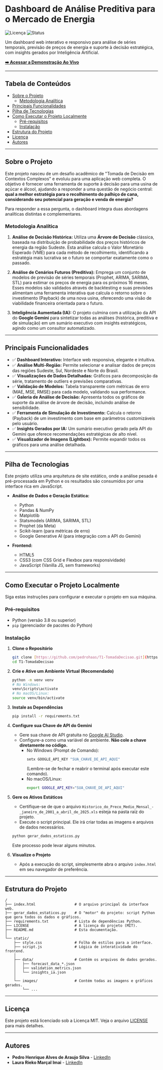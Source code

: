 # Dashboard de Análise Preditiva para o Mercado de Energia

![Licença](https://img.shields.io/badge/license-MIT-blue.svg)
![Status](https://img.shields.io/badge/status-concluído-green.svg)

Um dashboard web interativo e responsivo para análise de séries temporais, previsão de preços de energia e suporte à decisão estratégica, com insights gerados por Inteligência Artificial.

**[➡️ Acessar a Demonstração Ao Vivo](https://pedrohaas.github.io/T1-TomadaDecisao/)**

---

## Tabela de Conteúdos

- [Sobre o Projeto](#sobre-o-projeto)
  - [Metodologia Analítica](#metodologia-analítica)
- [Principais Funcionalidades](#principais-funcionalidades)
- [Pilha de Tecnologias](#pilha-de-tecnologias)
- [Como Executar o Projeto Localmente](#como-executar-o-projeto-localmente)
  - [Pré-requisitos](#pré-requisitos)
  - [Instalação](#instalação)
- [Estrutura do Projeto](#estrutura-do-projeto)
- [Licença](#licença)
- [Autores](#autores)

---

## Sobre o Projeto

Este projeto nasceu de um desafio acadêmico de "Tomada de Decisão em Contextos Complexos" e evoluiu para uma aplicação web completa. O objetivo é fornecer uma ferramenta de suporte à decisão para uma usina de açúcar e álcool, ajudando a responder a uma questão de negócio central: **qual a melhor estratégia para o recolhimento do palhiço de cana, considerando seu potencial para geração e venda de energia?**

Para responder a essa pergunta, o dashboard integra duas abordagens analíticas distintas e complementares.

### Metodologia Analítica

1.  **Análise de Decisão Histórica:** Utiliza uma **Árvore de Decisão** clássica, baseada na distribuição de probabilidade dos preços históricos de energia da região Sudeste. Esta análise calcula o Valor Monetário Esperado (VME) para cada método de recolhimento, identificando a estratégia mais lucrativa se o futuro se comportar exatamente como o passado.

2.  **Análise de Cenários Futuros (Preditiva):** Emprega um conjunto de modelos de previsão de séries temporais (Prophet, ARIMA, SARIMA, STL) para estimar os preços de energia para os próximos 16 meses. Esses modelos são validados através de backtesting e suas previsões alimentam uma ferramenta interativa que calcula o retorno sobre o investimento (Payback) de uma nova usina, oferecendo uma visão de viabilidade financeira orientada para o futuro.

3.  **Inteligência Aumentada (IA):** O projeto culmina com a utilização da API do **Google Gemini** para sintetizar todas as análises (histórica, preditiva e de simulação) em um sumário executivo com insights estratégicos, agindo como um consultor automatizado.

---

## Principais Funcionalidades

- ✅ **Dashboard Interativo:** Interface web responsiva, elegante e intuitiva.
- ✅ **Análise Multi-Região:** Permite selecionar e analisar dados de preços das regiões Sudeste, Sul, Nordeste e Norte do Brasil.
- ✅ **Visualizações de Dados Detalhadas:** Gráficos para decomposição da série, tratamento de outliers e previsões comparativas.
- ✅ **Validação de Modelos:** Tabela transparente com métricas de erro (MAE, MSE, RMSE) para cada modelo, validando sua performance.
- ✅ **Galeria de Análise de Decisão:** Apresenta todos os gráficos de suporte da análise de árvore de decisão, incluindo análise de sensibilidade.
- ✅ **Ferramenta de Simulação de Investimento:** Calcula o retorno (Payback) de um investimento com base em parâmetros customizáveis pelo usuário.
- ✅ **Insights Gerados por IA:** Um sumário executivo gerado pela API do Gemini que oferece recomendações estratégicas de alto nível.
- ✅ **Visualizador de Imagens (Lightbox):** Permite expandir todos os gráficos para uma análise detalhada.

---

## Pilha de Tecnologias

Este projeto utiliza uma arquitetura de site estático, onde a análise pesada é pré-processada em Python e os resultados são consumidos por uma interface rica em JavaScript.

- **Análise de Dados e Geração Estática:**
  - Python
  - Pandas & NumPy
  - Matplotlib
  - Statsmodels (ARIMA, SARIMA, STL)
  - Prophet (da Meta)
  - Scikit-learn (para métricas de erro)
  - Google Generative AI (para integração com a API do Gemini)

- **Frontend:**
  - HTML5
  - CSS3 (com CSS Grid e Flexbox para responsividade)
  - JavaScript (Vanilla JS, sem frameworks)

---

## Como Executar o Projeto Localmente

Siga estas instruções para configurar e executar o projeto em sua máquina.

### Pré-requisitos

- Python (versão 3.8 ou superior)
- `pip` (gerenciador de pacotes do Python)

### Instalação

1.  **Clone o Repositório**
    ```sh
    git clone [https://github.com/pedrohaas/T1-TomadaDecisao.git](https://github.com/pedrohaas/T1-TomadaDecisao.git)
    cd T1-TomadaDecisao
    ```

2.  **Crie e Ative um Ambiente Virtual (Recomendado)**
    ```sh
    python -m venv venv
    # No Windows:
    venv\Scripts\activate
    # No macOS/Linux:
    source venv/bin/activate
    ```

3.  **Instale as Dependências**
    ```sh
    pip install -r requirements.txt
    ```

4.  **Configure sua Chave de API do Gemini**
    - Gere sua chave de API gratuita no [Google AI Studio](https://aistudio.google.com/app/apikey).
    - Configure-a como uma variável de ambiente. **Não cole a chave diretamente no código.**
      - No Windows (Prompt de Comando):
        ```sh
        setx GOOGLE_API_KEY "SUA_CHAVE_DE_API_AQUI"
        ```
        (Lembre-se de fechar e reabrir o terminal após executar este comando).
      - No macOS/Linux:
        ```sh
        export GOOGLE_API_KEY="SUA_CHAVE_DE_API_AQUI"
        ```

5.  **Gere os Ativos Estáticos**
    - Certifique-se de que o arquivo `Historico_do_Preco_Medio_Mensal_-_janeiro_de_2001_a_abril_de_2025.xls` esteja na pasta raiz do projeto.
    - Execute o script principal. Ele irá criar todas as imagens e arquivos de dados necessários.
    ```sh
    python gerar_dados_estaticos.py
    ```
    Este processo pode levar alguns minutos.

6.  **Visualize o Projeto**
    - Após a execução do script, simplesmente abra o arquivo `index.html` em seu navegador de preferência.

---

## Estrutura do Projeto

```
/
├── index.html                  # O arquivo principal da interface web.
├── gerar_dados_estaticos.py    # O "motor" do projeto: script Python que gera todos os dados e gráficos.
├── requirements.txt            # Lista de dependências Python.
├── LICENSE                     # A licença do projeto (MIT).
├── README.md                   # Esta documentação.
│
└── static/
    ├── style.css               # Folha de estilos para a interface.
    ├── script.js               # Lógica de interatividade do frontend.
    │
    ├── data/                   # Contém os arquivos de dados gerados.
    │   ├── forecast_data_*.json
    │   ├── validation_metrics.json
    │   └── insights_ia.json
    │
    └── images/                 # Contém todas as imagens e gráficos gerados.
        └── ...
```

---

## Licença

Este projeto está licenciado sob a Licença MIT. Veja o arquivo [LICENSE](LICENSE) para mais detalhes.

---

## Autores

- **Pedro Henrique Alves de Araujo Silva** - [LinkedIn](https://www.linkedin.com/in/opedroalves/)
- **Laura Rieko Marçal Imai** - [LinkedIn](https://www.linkedin.com/in/laura-rieko-imai/)
```